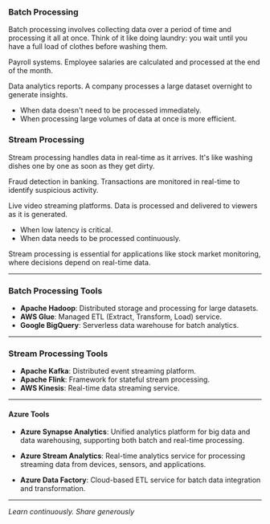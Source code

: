 ### Batch Processing

Batch processing involves collecting data over a period of time and processing it all at once. Think of it like doing laundry: you wait until you have a full load of clothes before washing them.

Payroll systems. Employee salaries are calculated and processed at the end of the month.

Data analytics reports. A company processes a large dataset overnight to generate insights.

- When data doesn't need to be processed immediately.
- When processing large volumes of data at once is more efficient.

### Stream Processing

Stream processing handles data in real-time as it arrives. It's like washing dishes one by one as soon as they get dirty.

Fraud detection in banking. Transactions are monitored in real-time to identify suspicious activity.

Live video streaming platforms. Data is processed and delivered to viewers as it is generated.

- When low latency is critical.
- When data needs to be processed continuously.

Stream processing is essential for applications like stock market monitoring, where decisions depend on real-time data.

---


### Batch Processing Tools

- **Apache Hadoop**: Distributed storage and processing for large datasets.
- **AWS Glue**: Managed ETL (Extract, Transform, Load) service.
- **Google BigQuery**: Serverless data warehouse for batch analytics.

---

### Stream Processing Tools
- **Apache Kafka**: Distributed event streaming platform.
- **Apache Flink**: Framework for stateful stream processing.
- **AWS Kinesis**: Real-time data streaming service.

---

#### Azure Tools
- **Azure Synapse Analytics**: Unified analytics platform for big data and data warehousing, supporting both batch and real-time processing.

- **Azure Stream Analytics**: Real-time analytics service for processing streaming data from devices, sensors, and applications.

- **Azure Data Factory**: Cloud-based ETL service for batch data integration and transformation.


---

*Learn continuously. Share generously*




